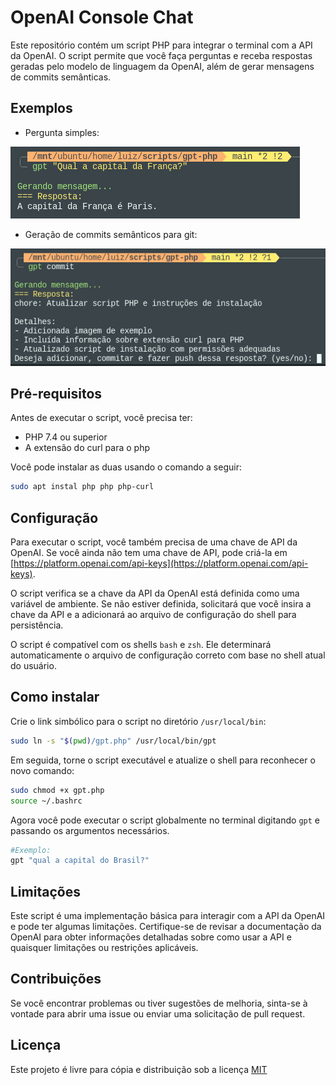 # OpenAI Console Chat

Este repositório contém um script PHP para integrar o terminal com a API da OpenAI. O script permite que você faça perguntas e receba respostas geradas pelo modelo de linguagem da OpenAI, além de gerar mensagens de commits semânticas.

## Exemplos

- Pergunta simples:

![imagem exemplo](example.png)

- Geração de commits semânticos para git:

![imagem exemplo](commit.png)

## Pré-requisitos

Antes de executar o script, você precisa ter:
- PHP 7.4 ou superior
- A extensão do curl para o php

Você pode instalar as duas usando o comando a seguir:
```bash
sudo apt instal php php php-curl
```

## Configuração
Para executar o script, você também precisa de uma chave de API da OpenAI. Se você ainda não tem uma chave de API, pode criá-la em [https://platform.openai.com/api-keys](https://platform.openai.com/api-keys).

O script verifica se a chave da API da OpenAI está definida como uma variável de ambiente. Se não estiver definida, solicitará que você insira a chave da API e a adicionará ao arquivo de configuração do shell para persistência.

O script é compatível com os shells `bash` e `zsh`. Ele determinará automaticamente o arquivo de configuração correto com base no shell atual do usuário.

## Como instalar
Crie o link simbólico para o script no diretório `/usr/local/bin`:
```bash
sudo ln -s "$(pwd)/gpt.php" /usr/local/bin/gpt
```

Em seguida, torne o script executável e atualize o shell para reconhecer o novo comando:
```bash
sudo chmod +x gpt.php
source ~/.bashrc
```

Agora você pode executar o script globalmente no terminal digitando `gpt` e passando os argumentos necessários.
```bash
#Exemplo:
gpt "qual a capital do Brasil?"
```

## Limitações

Este script é uma implementação básica para interagir com a API da OpenAI e pode ter algumas limitações. Certifique-se de revisar a documentação da OpenAI para obter informações detalhadas sobre como usar a API e quaisquer limitações ou restrições aplicáveis.

## Contribuições

Se você encontrar problemas ou tiver sugestões de melhoria, sinta-se à vontade para abrir uma issue ou enviar uma solicitação de pull request.

## Licença

Este projeto é livre para cópia e distribuição sob a licença [MIT](LICENSE)
